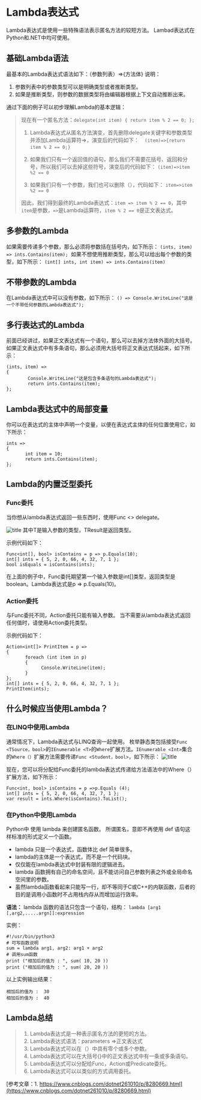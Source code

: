 # Lambda表达式

Lambda表达式是使用一些特殊语法表示匿名方法的较短方法。
Lambad表达式在Python和.NET中均可使用。
## 基础Lambda语法

最基本的Lambda表达式语法如下：（参数列表）=>{方法体}
说明：

1. 参数列表中的参数类型可以是明确类型或者推断类型。
2. 如果是推断类型，则参数的数据类型将由编辑器根据上下文自动推断出来。

通过下面的例子可以初步理解Lambda的基本逻辑：
> 现在有一个匿名方法：`delegate(int item) { return item % 2 == 0; };`
> 
> 1. Lambda表达式从匿名方法演变，首先删除delegate关键字和参数类型并添加Lambda运算符=>，演变后的代码如下：
>  ` (item)=>{return item % 2 == 0;}`
>  
> 2. 如果我们只有一个返回值的语句，那么我们不需要花括号、返回和分号，所以我们可以去掉这些符号，演变后的代码如下：
>  `(item)=>item %2 == 0`
>  
> 3. 如果我们只有一个参数，我们也可以删除（），代码如下：
> `item=>item %2 == 0`
> 
> 因此，我们得到最终的Lambda表达式：`item => item % 2 == 0`，其中`item`是参数，`=>`是Lambda运算符，`item % 2 == 0`是正文表达式。

## 多参数的Lambda

如果需要传递多个参数，那么必须将参数括在括号内，如下所示：
`(ints, item) => ints.Contains(item);`
 如果不想使用推断类型，那么可以给出每个参数的类型，如下所示：
 `(int[] ints, int item) => ints.Contains(item)`
 
 ## 不带参数的Lambda
在Lambda表达式中可以没有参数，如下所示：
`() => Console.WriteLine("这是一个不带任何参数的Lambda表达式");`


## 多行表达式的Lambda

前面已经讲过，如果正文表达式有一个语句，那么可以去掉方法体外面的大括号。
如果正文表达式中有多条语句，那么必须用大括号将正文表达式括起来，如下所示：
```
(ints, item) =>
{
        Console.WriteLine("这是包含多条语句的Lambda表达式");
        return ints.Contains(item);
}; 
```

## Lambda表达式中的局部变量

你可以在表达式的主体中声明一个变量，以便在表达式主体的任何位置使用它，如下所示：
```
ints => 
{
       int item = 10;
       return ints.Contains(item);
};
```

## Lambda的内置泛型委托

### Func委托
当你想从lambda表达式返回一些东西时，使用Func <> delegate。 

![title](https://i.loli.net/2019/04/16/5cb57d460a6e0.png)
其中T是输入参数的类型，TResult是返回类型。

示例代码如下：

```
Func<int[], bool> isContains = p => p.Equals(10);
int[] ints = { 5, 2, 0, 66, 4, 32, 7, 1 };
bool isEquals = isContains(ints);
```
在上面的例子中，Func委托期望第一个输入参数是int[]类型，返回类型是boolean。Lambda表达式是p => p.Equals(10)。

### Action委托

与Func委托不同，Action委托只能有输入参数。 当不需要从lambda表达式返回任何值时，请使用Action委托类型。

示例代码如下：

```
Action<int[]> PrintItem = p => 
{
       foreach (int item in p)
       {
             Console.WriteLine(item);
       }
};
int[] ints = { 5, 2, 0, 66, 4, 32, 7, 1 };
PrintItem(ints);
```


## 什么时候应当使用Lambda？


### 在LINQ中使用Lambda

通常情况下，Lambda表达式与LINQ查询一起使用。
枚举静态类包括接受`Func <TSource，bool>`的`IEnumerable <T>`的`Where`扩展方法。`IEnumerable <Int>`集合的`Where（）`扩展方法需要传递`Func <Student，bool>`，如下所示：
![title](https://i.loli.net/2019/04/16/5cb57d28c2d5e.png)


现在，您可以将分配给Func委托的lambda表达式传递给方法语法中的Where（）扩展方法，如下所示：
```
Func<int, bool> isContains = p =>p.Equals (4);
int[] ints = { 5, 2, 0, 66, 4, 32, 7, 1 };
var result = ints.Where(isContains).ToList();
```
### 在Python中使用Lambda
Python中 使用 lambda 来创建匿名函数。
所谓匿名，意即不再使用 def 语句这样标准的形式定义一个函数。

* lambda 只是一个表达式，函数体比 def 简单很多。
* lambda的主体是一个表达式，而不是一个代码块。
* 仅仅能在lambda表达式中封装有限的逻辑进去。
* lambda 函数拥有自己的命名空间，且不能访问自己参数列表之外或全局命名空间里的参数。
* 虽然lambda函数看起来只能写一行，却不等同于C或C++的内联函数，后者的目的是调用小函数时不占用栈内存从而增加运行效率。

**语法：**
lambda 函数的语法只包含一个语句，结构：
`lambda [arg1 [,arg2,.....argn]]:expression`

实例：
```
#!/usr/bin/python3 
# 可写函数说明
sum = lambda arg1, arg2: arg1 + arg2 
# 调用sum函数 
print ("相加后的值为 : ", sum( 10, 20 )) 
print ("相加后的值为 : ", sum( 20, 20 ))
```
以上实例输出结果：
```
相加后的值为 :  30
相加后的值为 :  40
```


## Lambda总结

>1. Lambda表达式是一种表示匿名方法的更短的方法。
>2. Lambda表达式语法：parameters =>正文表达式
>3. Lambda表达式可以在（）中具有零个或多个参数。
>4. Lambda表达式可以在大括号{}中的正文表达式中有一条或多条语句。
>5. Lambda表达式可以分配给Func，Action或Predicate委托。
>6. Lambda表达式可以以类似的方式调用委托。

[参考文章：1. https://www.cnblogs.com/dotnet261010/p/8280669.html](https://www.cnblogs.com/dotnet261010/p/8280669.html)